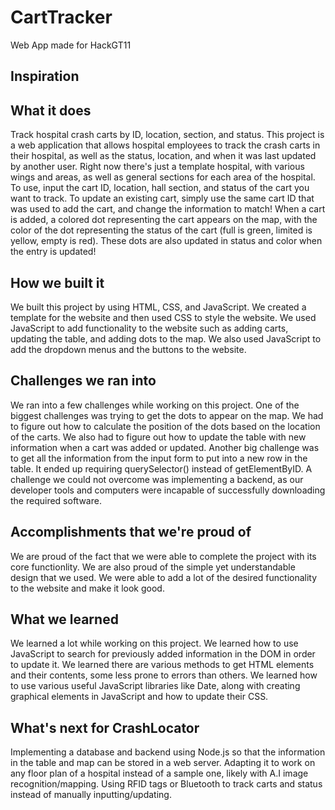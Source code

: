 # CartTracker
Web App made for HackGT11


## Inspiration

## What it does
Track hospital crash carts by ID, location, section, and status.
This project is a web application that allows hospital employees to track the crash carts in 
their hospital, as well as the status, location, and when it was last updated by another user.
Right now there's just a template hospital, with various wings and areas, as well as general sections for each area of the hospital.
To use, input the cart ID, location, hall section, and status of the cart you want to track.
To update an existing cart, simply use the same cart ID that was used to add the cart, and change the information to match!
When a cart is added, a colored dot representing the cart appears on the map, with the color of the dot representing the status of the cart (full is green, limited is yellow, empty is red).
These dots are also updated in status and color when the entry is updated!

## How we built it
We built this project by using HTML, CSS, and JavaScript. We created a template for the website and then used CSS to style the website. We used JavaScript to add functionality to the website such as adding carts, updating the table, and adding dots to the map. We also used JavaScript to add the dropdown menus and the buttons to the website.

## Challenges we ran into
 We ran into a few challenges while working on this project. One of the biggest challenges was trying to get the dots to appear on the map. We had to figure out how to calculate the position of the dots based on the location of the carts. We also had to figure out how to update the table with new information when a cart was added or updated. Another big challenge was to get all the information from the input form to put into a new row in the table. It ended up requiring querySelector() instead of getElementByID. A challenge we could not overcome was implementing a backend, as our developer tools and computers were incapable of successfully downloading the required software.

## Accomplishments that we're proud of
 We are proud of the fact that we were able to complete the project with its core functionlity. We are also proud of the simple yet understandable design that we used. We were able to add a lot of the desired functionality to the website and make it look good.

## What we learned
We learned a lot while working on this project. We learned how to use JavaScript to search for previously added information in the DOM in order to update it. We learned there are various methods to get HTML elements and their contents, some less prone to errors than others. We learned how to use various useful JavaScript libraries like Date, along with creating graphical elements in JavaScript and how to update their CSS.

## What's next for CrashLocator
Implementing a database and backend using Node.js so that the information in the table and map can be stored in a web server. Adapting it to work on any floor plan of a hospital instead of a sample one, likely with A.I image recognition/mapping. Using RFID tags or Bluetooth to track carts and status instead of manually inputting/updating. 
